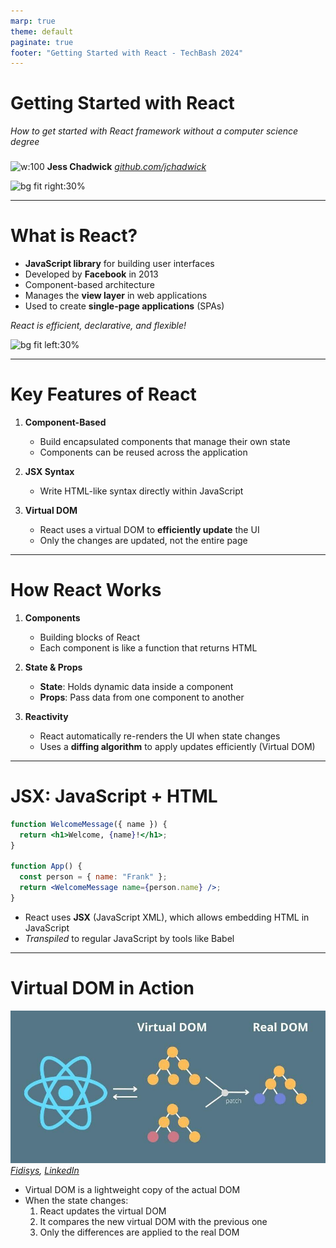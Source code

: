 ```yaml
---
marp: true
theme: default
paginate: true
footer: "Getting Started with React - TechBash 2024"
---
```


<style>
    section.title {
        background-color: #333;
        display: flex;
        justify-content: space-between;
        padding-top: 6em;
    }
    section.title h1 {
        font-size: 200%
    }
    section.title img {
        float: left;
        margin-right: 1em;
        margin-top: 1em;
        border-radius: 60%;
    }
</style>

<!--
_class: title invert
_footer: ""
_paginate: skip
-->

# Getting Started with React

_How to get started with React framework without a computer science degree_

###

![w:100](https://sessionize.com/image/a97a-200o200o2-BhT84obyjKyRgPvJg8HqYt.jpg)
**Jess Chadwick**
_[github.com/jchadwick](https://github.com/jchadwick)_

![bg fit right:30%](https://upload.wikimedia.org/wikipedia/commons/a/a7/React-icon.svg)

---

# What is React?

- **JavaScript library** for building user interfaces
- Developed by **Facebook** in 2013
- Component-based architecture
- Manages the **view layer** in web applications
- Used to create **single-page applications** (SPAs)

_React is efficient, declarative, and flexible!_

![bg fit left:30%](https://upload.wikimedia.org/wikipedia/commons/a/a7/React-icon.svg)

---

# Key Features of React

1. **Component-Based**

   - Build encapsulated components that manage their own state
   - Components can be reused across the application

2. **JSX Syntax**

   - Write HTML-like syntax directly within JavaScript

3. **Virtual DOM**
   - React uses a virtual DOM to **efficiently update** the UI
   - Only the changes are updated, not the entire page

---

# How React Works

1. **Components**

   - Building blocks of React
   - Each component is like a function that returns HTML

2. **State & Props**

   - **State**: Holds dynamic data inside a component
   - **Props**: Pass data from one component to another

3. **Reactivity**
   - React automatically re-renders the UI when state changes
   - Uses a **diffing algorithm** to apply updates efficiently (Virtual DOM)

---

# JSX: JavaScript + HTML

```jsx
function WelcomeMessage({ name }) {
  return <h1>Welcome, {name}!</h1>;
}

function App() {
  const person = { name: "Frank" };
  return <WelcomeMessage name={person.name} />;
}
```

- React uses **JSX** (JavaScript XML), which allows embedding HTML in JavaScript
- _Transpiled_ to regular JavaScript by tools like Babel

---

# Virtual DOM in Action

![w:450 h:200](./img/virtualdom.jpeg)
_[Fidisys](https://www.linkedin.com/company/fidisys/?lipi=urn%3Ali%3Apage%3Ad_flagship3_pulse_read%3BK7kioCELRo2Fv1FufTzMkQ%3D%3D), [LinkedIn](https://media.licdn.com/dms/image/v2/D5612AQHrTcE_Vu_qjQ/article-cover_image-shrink_720_1280/article-cover_image-shrink_720_1280/0/1694674429966?e=1730332800&v=beta&t=jPprwlSJ9A9373G_MEscJaER5eNnPik4VeVuGPrOyDw)_

- Virtual DOM is a lightweight copy of the actual DOM
- When the state changes:
  1. React updates the virtual DOM
  2. It compares the new virtual DOM with the previous one
  3. Only the differences are applied to the real DOM
